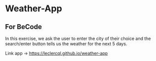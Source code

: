 # Weather-App
## For BeCode

In this exercise, we ask the user to enter the city of their choice and the search/enter button tells us the weather for the next 5 days.

Link app -> https://leclercql.github.io/weather-app